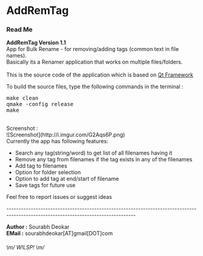 AddRemTag
=========

<h3>Read Me</h3>
<b>AddRemTag Version 1.1</b><br>
App for Bulk Rename - for removing/adding tags (common text in file names).<br>
Basically its a Renamer application that works on multiple files/folders.<br><br>
This is the source code of the application which is based on <a href=http://qt-project.org/ >Qt Framework</a><br>

To build the source files, type the following commands in the terminal :
<pre>
make clean
qmake -config release
make
</pre>

<br>
Screenshot :<br>
![Screenshot](http://i.imgur.com/G2Aqs6P.png)

<br>
Currently the app has following features:

* Search any tag(string/word) to get list of all filenames having it
* Remove any tag from filenames if the tag exists in any of the filenames
* Add tag to filenames
* Option for folder selection
* Option to add tag at end/start of filename
* Save tags for future use

<!--Homepage : <a href=https://code.google.com/p/addremtag >https://code.google.com/p/addremtag</a><br>-->
Feel free to report issues or suggest ideas<br>


-----------------------------------------------------------------------------------------------------------------------------------<br>


<b>Author :</b> Sourabh Deokar	
<b>EMail :</b> sourabhdeokar[AT]gmail[DOT]com

<h6>	
 	\m/ W!LSP! \m/ 
</h6>

